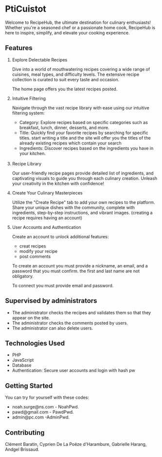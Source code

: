 <h1>PtiCuistot</h1>

<p>Welcome to RecipeHub, the ultimate destination for culinary enthusiasts! Whether you're a seasoned chef or a passionate home cook, RecipeHub is here to inspire, simplify, and elevate your cooking experience.<p>

<h2>Features</h2>

<ol>
<li>Explore Delectable Recipes<br>

<p>Dive into a world of mouthwatering recipes covering a wide range of cuisines, meal types, and difficulty levels. The extensive recipe collection is curated to suit every taste and occasion.</p><p>The home page offers you the latest recipes posted.</p></li>

<li>Intuitive Filtering<br>

<p>Navigate through the vast recipe library with ease using our intuitive filtering system:</p>
  <ul>
  <li>Category: Explore recipes based on specific categories such as breakfast, lunch, dinner, desserts, and more.</li>
  <li>Title: Quickly find your favorite recipes by searching for specific titles. start writing a title and the site will offer you the titles of the already existing recipes which contain your search</li>
  <li>Ingredients: Discover recipes based on the ingredients you have in your kitchen.</li>
  </ul></li><br>
  
<li>Recipe Library</li>

<p>Our user-friendly recipe pages provide detailed list of ingredients, and captivating visuals to guide you through each culinary creation. Unleash your creativity in the kitchen with confidence!</p>

<li>Create Your Culinary Masterpieces</li>

<p>Utilize the "Create Recipe" tab to add your own recipes to the platform. Share your unique dishes with the community, complete with ingredients, step-by-step instructions, and vibrant images. (creating a recipe requires having an account)</p>
<li> User Accounts and Authentication</li>

<p>Create an account to unlock additional features:</p>
   <ul>
    <li>creat recipes</li>
    <li>modify your recipe</li>
    <li>post comments</li>
    </ul>
    <p>To create an account you must provide a nickname, an email, and a password that you must confirm. the first and last name are not obligatory.</p>
    <p>To connect you must provide email and password.</p>
</ol>
<h2>Supervised by administrators</h2>
<ul> 
  <li>The administrator checks the recipes and validates them so that they appear on the site.</li>
  <li>The administrator checks the comments posted by users.</li>
  <li>The administrator can also delete users.</li>
</ul>

<h2>Technologies Used</h2>
<ul>
    <li>PHP</li>
    <li>JavaScript</li>
    <li>Database</li>
    <li>Authentication: Secure user accounts and login with hash pw</li>
</ul>
<h2>Getting Started</h2>
<p>You can try for yourself with these codes:</p>
<ul>
  <li>noah.surge@ns.com - NoahPwd.</li>
  <li>pawd@gmail.com - PawdPwd.</li>
  <li>admin@pc.com -AdminPwd.</li>
</ul>

<h2>Contributing</h2>

<p>Clément Baratin, Cyprien De La Poëze d'Harambure, Gabrielle Harang, Andgel Brissaud.</p>
